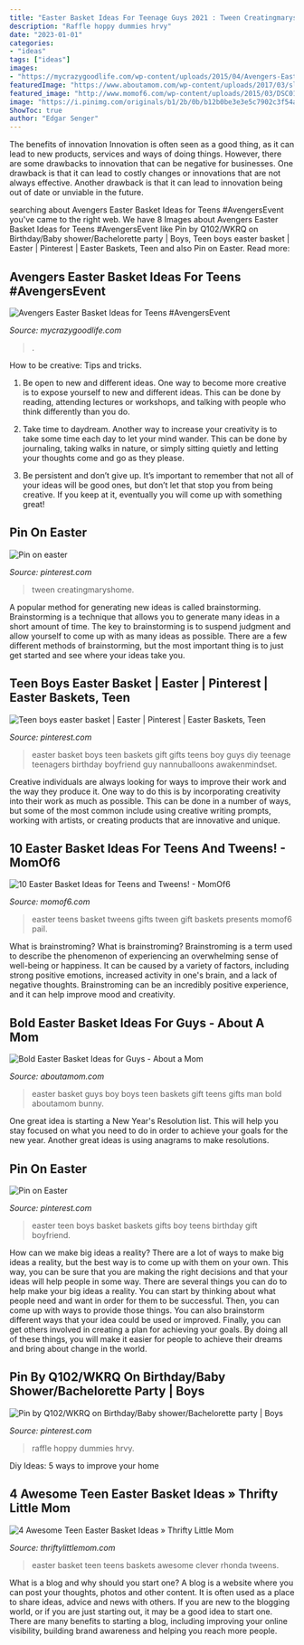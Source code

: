 ```yaml
---
title: "Easter Basket Ideas For Teenage Guys 2021 : Tween Creatingmaryshome"
description: "Raffle hoppy dummies hrvy"
date: "2023-01-01"
categories:
- "ideas"
tags: ["ideas"]
images:
- "https://mycrazygoodlife.com/wp-content/uploads/2015/04/Avengers-Easter-Basket_edited-1-3.jpg"
featuredImage: "https://www.aboutamom.com/wp-content/uploads/2017/03/slim-jim-2.png"
featured_image: "http://www.momof6.com/wp-content/uploads/2015/03/DSC01962copy-467x650.jpg"
image: "https://i.pinimg.com/originals/b1/2b/0b/b12b0be3e3e5c7902c3f54aaabd2c9c9.jpg"
ShowToc: true
author: "Edgar Senger"
---
```



The benefits of innovation
Innovation is often seen as a good thing, as it can lead to new products, services and ways of doing things. However, there are some drawbacks to innovation that can be negative for businesses. One drawback is that it can lead to costly changes or innovations that are not always effective. Another drawback is that it can lead to innovation being out of date or unviable in the future.

	

		
searching about Avengers Easter Basket Ideas for Teens #AvengersEvent you've came to the right web. We have 8 Images about Avengers Easter Basket Ideas for Teens #AvengersEvent like Pin by Q102/WKRQ on Birthday/Baby shower/Bachelorette party | Boys, Teen boys easter basket | Easter | Pinterest | Easter Baskets, Teen and also Pin on Easter. Read more:
		
    
## Avengers Easter Basket Ideas For Teens #AvengersEvent

<img loading=lazy src="https://mycrazygoodlife.com/wp-content/uploads/2015/04/Avengers-Easter-Basket_edited-1-3.jpg" onerror="this.onerror=null;this.src='https://tse4.mm.bing.net/th?id=OIP.BW9_j1svHhFT3iTEMkMJVgHaL2&amp;pid=15.1';" alt="Avengers Easter Basket Ideas for Teens #AvengersEvent">

_Source: mycrazygoodlife.com_

>. 

	

How to be creative: Tips and tricks.
1. Be open to new and different ideas. One way to become more creative is to expose yourself to new and different ideas. This can be done by reading, attending lectures or workshops, and talking with people who think differently than you do.
2. Take time to daydream. Another way to increase your creativity is to take some time each day to let your mind wander. This can be done by journaling, taking walks in nature, or simply sitting quietly and letting your thoughts come and go as they please.

3. Be persistent and don’t give up. It’s important to remember that not all of your ideas will be good ones, but don’t let that stop you from being creative. If you keep at it, eventually you will come up with something great!

    
## Pin On Easter

<img loading=lazy src="https://i.pinimg.com/originals/d4/64/d4/d464d478812be15b5223f80ef77ea9f9.jpg" onerror="this.onerror=null;this.src='https://tse2.mm.bing.net/th?id=OIP.ciD1M2mMRymyjJGx6Gff4AHaHa&amp;pid=15.1';" alt="Pin on easter">

_Source: pinterest.com_

>tween creatingmaryshome. 

	

A popular method for generating new ideas is called brainstorming. Brainstorming is a technique that allows you to generate many ideas in a short amount of time. The key to brainstorming is to suspend judgment and allow yourself to come up with as many ideas as possible. There are a few different methods of brainstorming, but the most important thing is to just get started and see where your ideas take you.

    
## Teen Boys Easter Basket | Easter | Pinterest | Easter Baskets, Teen

<img loading=lazy src="https://s-media-cache-ak0.pinimg.com/736x/3e/4b/00/3e4b00e50b39f8f0021749184e6aa7f6.jpg" onerror="this.onerror=null;this.src='https://tse3.mm.bing.net/th?id=OIP.xzoeokJ3OfNBdEe__QHKfAAAAA&amp;pid=15.1';" alt="Teen boys easter basket | Easter | Pinterest | Easter Baskets, Teen">

_Source: pinterest.com_

>easter basket boys teen baskets gift gifts teens boy guys diy teenage teenagers birthday boyfriend guy nannuballoons awakenmindset. 

	

Creative individuals are always looking for ways to improve their work and the way they produce it. One way to do this is by incorporating creativity into their work as much as possible. This can be done in a number of ways, but some of the most common include using creative writing prompts, working with artists, or creating products that are innovative and unique.

    
## 10 Easter Basket Ideas For Teens And Tweens! - MomOf6

<img loading=lazy src="http://www.momof6.com/wp-content/uploads/2015/03/DSC01962copy-467x650.jpg" onerror="this.onerror=null;this.src='https://tse3.mm.bing.net/th?id=OIP.7nzUl88Cvtj7bvW07XqRzQAAAA&amp;pid=15.1';" alt="10 Easter Basket Ideas for Teens and Tweens! - MomOf6">

_Source: momof6.com_

>easter teens basket tweens gifts tween gift baskets presents momof6 pail. 

	

What is brainstroming?
What is brainstroming? Brainstroming is a term used to describe the phenomenon of experiencing an overwhelming sense of well-being or happiness. It can be caused by a variety of factors, including strong positive emotions, increased activity in one's brain, and a lack of negative thoughts. Brainstroming can be an incredibly positive experience, and it can help improve mood and creativity.

    
## Bold Easter Basket Ideas For Guys - About A Mom

<img loading=lazy src="https://www.aboutamom.com/wp-content/uploads/2017/03/slim-jim-2.png" onerror="this.onerror=null;this.src='https://tse1.mm.bing.net/th?id=OIP.-SLwlwAV_1sI7B8d3MulJQHaLJ&amp;pid=15.1';" alt="Bold Easter Basket Ideas for Guys - About a Mom">

_Source: aboutamom.com_

>easter basket guys boy boys teen baskets gift teens gifts man bold aboutamom bunny. 

	

One great idea is starting a New Year's Resolution list. This will help you stay focused on what you need to do in order to achieve your goals for the new year. Another great ideas is using anagrams to make resolutions.

    
## Pin On Easter

<img loading=lazy src="https://i.pinimg.com/originals/b1/2b/0b/b12b0be3e3e5c7902c3f54aaabd2c9c9.jpg" onerror="this.onerror=null;this.src='https://tse4.mm.bing.net/th?id=OIP.z7eAGp7EkxdOGABhVMfqAAHaKb&amp;pid=15.1';" alt="Pin on Easter">

_Source: pinterest.com_

>easter teen boys basket baskets gifts boy teens birthday gift boyfriend. 

	

How can we make big ideas a reality?
There are a lot of ways to make big ideas a reality, but the best way is to come up with them on your own. This way, you can be sure that you are making the right decisions and that your ideas will help people in some way. There are several things you can do to help make your big ideas a reality. You can start by thinking about what people need and want in order for them to be successful. Then, you can come up with ways to provide those things. You can also brainstorm different ways that your idea could be used or improved. Finally, you can get others involved in creating a plan for achieving your goals. By doing all of these things, you will make it easier for people to achieve their dreams and bring about change in the world.

    
## Pin By Q102/WKRQ On Birthday/Baby Shower/Bachelorette Party | Boys

<img loading=lazy src="https://i.pinimg.com/originals/86/33/3f/86333fbd6e5f7d9e3f93b3b7948bdb7d.jpg" onerror="this.onerror=null;this.src='https://tse4.mm.bing.net/th?id=OIP.k8xrR8GMyt9ukjZFMyZLYgHaJ6&amp;pid=15.1';" alt="Pin by Q102/WKRQ on Birthday/Baby shower/Bachelorette party | Boys">

_Source: pinterest.com_

>raffle hoppy dummies hrvy. 

	

Diy Ideas: 5 ways to improve your home

    
## 4 Awesome Teen Easter Basket Ideas » Thrifty Little Mom

<img loading=lazy src="https://thriftylittlemom.com/wp-content/uploads/2016/03/4-Easy-Teen-Easter-Basket-Ideas-570x1024.jpg" onerror="this.onerror=null;this.src='https://tse1.mm.bing.net/th?id=OIP.wMSN4NpB_MPxcUbktd_OMwHaNU&amp;pid=15.1';" alt="4 Awesome Teen Easter Basket Ideas » Thrifty Little Mom">

_Source: thriftylittlemom.com_

>easter basket teen teens baskets awesome clever rhonda tweens. 

	

What is a blog and why should you start one?
A blog is a website where you can post your thoughts, photos and other content. It is often used as a place to share ideas, advice and news with others. If you are new to the blogging world, or if you are just starting out, it may be a good idea to start one. There are many benefits to starting a blog, including improving your online visibility, building brand awareness and helping you reach more people.

